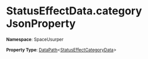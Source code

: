 # StatusEffectData.category JsonProperty

<small>**Namespace**: SpaceUsurper</small>

<small>**Property Type**: [DataPath](../DataPath-1.md)&lt;[StatusEffectCategoryData](../StatusEffectCategoryData.md)&gt;</small>


